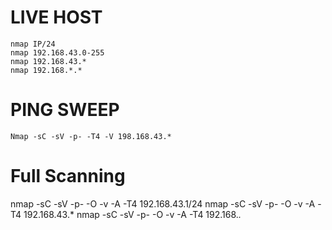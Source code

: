 # LIVE HOST

    nmap IP/24
    nmap 192.168.43.0-255
    nmap 192.168.43.*
    nmap 192.168.*.*


 # PING SWEEP 

    Nmap -sC -sV -p- -T4 -V 198.168.43.*

# Full Scanning

   nmap -sC -sV -p- -O -v -A -T4 192.168.43.1/24
   nmap -sC -sV -p- -O -v -A -T4 192.168.43.*
   nmap -sC -sV -p- -O -v -A -T4 192.168.*.*
   

   
